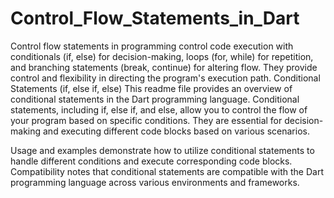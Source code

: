 # Control_Flow_Statements_in_Dart
 Control flow statements in programming control code execution with conditionals (if, else) for decision-making, loops (for, while) for repetition, and branching statements (break, continue) for altering flow. They provide control and flexibility in directing the program's execution path.
Conditional Statements (if, else if, else)
This readme file provides an overview of conditional statements in the Dart programming language. Conditional statements, including if, else if, and else, allow you to control the flow of your program based on specific conditions. They are essential for decision-making and executing different code blocks based on various scenarios.

Usage and examples demonstrate how to utilize conditional statements to handle different conditions and execute corresponding code blocks. Compatibility notes that conditional statements are compatible with the Dart programming language across various environments and frameworks.
